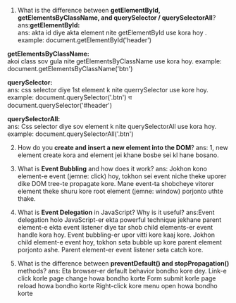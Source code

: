 

1. What is the difference between **getElementById, getElementsByClassName, and querySelector / querySelectorAll**?
ans:**getElementById:**  
ans: akta id diye akta element nite getElementById use kora hoy . example: document.getElementById('header')

**getElementsByClassName:**  
akoi class sov gula nite getElementsByClassName use kora hoy. example: document.getElementsByClassName('btn')

**querySelector:**  
ans: css selector diye 1st element k nite querrySelector use kore hoy.   example: document.querySelector('.btn') বা document.querySelector('#header')

**querySelectorAll:**  
ans: Css selector diye sov element k nite querySelectorAll use kora hoy. example: document.querySelectorAll('.btn')


2. How do you **create and insert a new element into the DOM**?
  ans: 1, new element create kora and element jei khane bosbe sei kl hane bosano.

3. What is **Event Bubbling** and how does it work?
ans: Jokhon kono element-e event (jemne: click) hoy, tokhon sei event niche theke uporer dike DOM tree-te propagate kore. Mane event-ta shobcheye vitorer element theke shuru kore root element (jemne: window) porjonto uthte thake.

4. What is **Event Delegation** in JavaScript? Why is it useful?
ans:Event delegation holo JavaScript-er ekta powerful technique jekhane parent element-e ekta event listener diye tar shob child elements-er event handle kora hoy.
Event bubbling-er upor vitti kore kaaj kore. Jokhon child element-e event hoy, tokhon seta bubble up kore parent element porjonto ashe. Parent element-er event listener seta catch kore.

5. What is the difference between **preventDefault() and stopPropagation()** methods?
ans: Eta browser-er default behavior bondho kore dey.
Link-e click korle page change howa bondho korte
Form submit korle page reload howa bondho korte
Right-click kore menu open howa bondho korte



